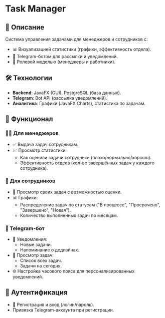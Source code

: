 # Task Manager

## 📌 Описание

Система управления задачами для менеджеров и сотрудников с:

- 📊 Визуализацией статистики (графики, эффективность отдела).
- 🤖 Telegram-ботом для рассылки и уведомлений.
- 🔐 Ролевой моделью (менеджеры и работники).

## 🛠️ Технологии

- **Backend**: JavaFX (GUI), PostgreSQL (база данных).
- **Telegram**: Bot API (рассылка уведомлений).
- **Аналитика**: Графики (JavaFX Charts), статистика по задачам.

## 🌟 Функционал

### 👨‍💼 Для менеджеров

- ✅ Выдача задач сотрудникам.
- 📈 Просмотр статистики:
    - Как оценили задачи сотрудники (плохо/нормально/хорошо).
    - Эффективность отдела (кол-во завершённых задач у каждого сотрудника).

### 👷 Для сотрудников

- 📝 Просмотр своих задач с возможностью оценки.
- 📊 Графики:
    - Распределение задач по статусам ("В процессе", "Просрочено", "Завершено", "Новая").
    - Количество выполненных задач по месяцам.

### 🤖 Telegram-бот

- 🔔 Уведомления:
    - Новые задачи.
    - Напоминание о дедлайнах.
- 📅 Просмотр задач:
    - Список всех задач.
    - Задачи на сегодня.
- 🌐 Настройка часового пояса для персонализированных уведомлений.

## 🔐 Аутентификация

- 📲 Регистрация и вход (логин/пароль).
- Привязка Telegram-аккаунта при регистрации.